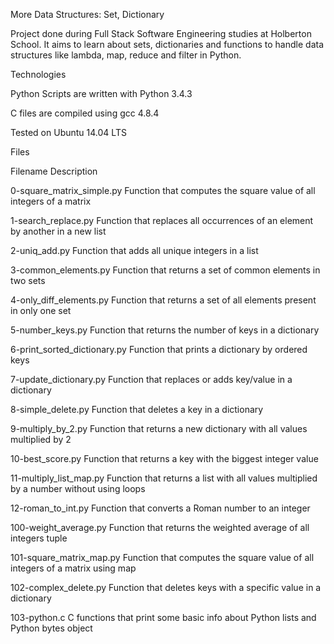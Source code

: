 More Data Structures: Set, Dictionary

Project done during Full Stack Software Engineering studies at Holberton School. It aims to learn about sets, dictionaries and functions to handle data structures like lambda, map, reduce and filter in Python.



Technologies

Python Scripts are written with Python 3.4.3

C files are compiled using gcc 4.8.4

Tested on Ubuntu 14.04 LTS

Files

Filename	Description

0-square_matrix_simple.py	Function that computes the square value of all integers of a matrix

1-search_replace.py	Function that replaces all occurrences of an element by another in a new list

2-uniq_add.py	Function that adds all unique integers in a list

3-common_elements.py	Function that returns a set of common elements in two sets

4-only_diff_elements.py	Function that returns a set of all elements present in only one set

5-number_keys.py	Function that returns the number of keys in a dictionary

6-print_sorted_dictionary.py	Function that prints a dictionary by ordered keys

7-update_dictionary.py	Function that replaces or adds key/value in a dictionary

8-simple_delete.py	Function that deletes a key in a dictionary

9-multiply_by_2.py	Function that returns a new dictionary with all values multiplied by 2

10-best_score.py	Function that returns a key with the biggest integer value

11-multiply_list_map.py	Function that returns a list with all values multiplied by a number without using loops

12-roman_to_int.py	Function that converts a Roman number to an integer

100-weight_average.py	Function that returns the weighted average of all integers tuple

101-square_matrix_map.py	Function that computes the square value of all integers of a matrix using map

102-complex_delete.py	Function that deletes keys with a specific value in a dictionary

103-python.c	C functions that print some basic info about Python lists and Python bytes object
